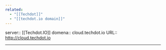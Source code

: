 ```yaml
---
related:
  - "[[Techdot]]"
  - "[[techdot.io domain]]"
---
```


server:: [[Techdot.IO]]
domena:: cloud.techdot.io
URL:: http://cloud.techdot.io
___

